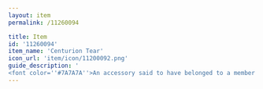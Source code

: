 ```yaml
---
layout: item
permalink: /11260094

title: Item
id: '11260094'
item_name: 'Centurion Tear'
icon_url: 'item/icon/11200092.png'
guide_description: '
<font color=''#7A7A7A''>An accessory said to have belonged to a member of a small, elite fighting force long ago.</font>'
---
```

